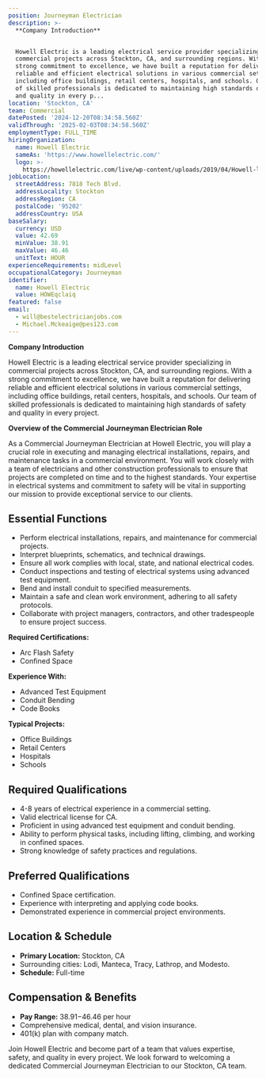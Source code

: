 ```yaml
---
position: Journeyman Electrician
description: >-
  **Company Introduction**


  Howell Electric is a leading electrical service provider specializing in
  commercial projects across Stockton, CA, and surrounding regions. With a
  strong commitment to excellence, we have built a reputation for delivering
  reliable and efficient electrical solutions in various commercial settings,
  including office buildings, retail centers, hospitals, and schools. Our team
  of skilled professionals is dedicated to maintaining high standards of safety
  and quality in every p...
location: 'Stockton, CA'
team: Commercial
datePosted: '2024-12-20T08:34:58.560Z'
validThrough: '2025-02-03T08:34:58.560Z'
employmentType: FULL_TIME
hiringOrganization:
  name: Howell Electric
  sameAs: 'https://www.howellelectric.com/'
  logo: >-
    https://howellelectric.com/live/wp-content/uploads/2019/04/Howell-logo-img.png
jobLocation:
  streetAddress: 7818 Tech Blvd.
  addressLocality: Stockton
  addressRegion: CA
  postalCode: '95202'
  addressCountry: USA
baseSalary:
  currency: USD
  value: 42.69
  minValue: 38.91
  maxValue: 46.46
  unitText: HOUR
experienceRequirements: midLevel
occupationalCategory: Journeyman
identifier:
  name: Howell Electric
  value: HOWEqclaiq
featured: false
email:
  - will@bestelectricianjobs.com
  - Michael.Mckeaige@pes123.com
---
```




**Company Introduction**

Howell Electric is a leading electrical service provider specializing in commercial projects across Stockton, CA, and surrounding regions. With a strong commitment to excellence, we have built a reputation for delivering reliable and efficient electrical solutions in various commercial settings, including office buildings, retail centers, hospitals, and schools. Our team of skilled professionals is dedicated to maintaining high standards of safety and quality in every project.

**Overview of the Commercial Journeyman Electrician Role**

As a Commercial Journeyman Electrician at Howell Electric, you will play a crucial role in executing and managing electrical installations, repairs, and maintenance tasks in a commercial environment. You will work closely with a team of electricians and other construction professionals to ensure that projects are completed on time and to the highest standards. Your expertise in electrical systems and commitment to safety will be vital in supporting our mission to provide exceptional service to our clients.

## Essential Functions

- Perform electrical installations, repairs, and maintenance for commercial projects.
- Interpret blueprints, schematics, and technical drawings.
- Ensure all work complies with local, state, and national electrical codes.
- Conduct inspections and testing of electrical systems using advanced test equipment.
- Bend and install conduit to specified measurements.
- Maintain a safe and clean work environment, adhering to all safety protocols.
- Collaborate with project managers, contractors, and other tradespeople to ensure project success.

**Required Certifications:**
- Arc Flash Safety
- Confined Space

**Experience With:**
- Advanced Test Equipment
- Conduit Bending
- Code Books

**Typical Projects:**
- Office Buildings
- Retail Centers
- Hospitals
- Schools

## Required Qualifications

- 4-8 years of electrical experience in a commercial setting.
- Valid electrical license for CA.
- Proficient in using advanced test equipment and conduit bending.
- Ability to perform physical tasks, including lifting, climbing, and working in confined spaces.
- Strong knowledge of safety practices and regulations.

## Preferred Qualifications

- Confined Space certification.
- Experience with interpreting and applying code books.
- Demonstrated experience in commercial project environments.

## Location & Schedule

- **Primary Location:** Stockton, CA
- Surrounding cities: Lodi, Manteca, Tracy, Lathrop, and Modesto.
- **Schedule:** Full-time

## Compensation & Benefits

- **Pay Range:** $38.91-$46.46 per hour
- Comprehensive medical, dental, and vision insurance.
- 401(k) plan with company match.

Join Howell Electric and become part of a team that values expertise, safety, and quality in every project. We look forward to welcoming a dedicated Commercial Journeyman Electrician to our Stockton, CA team.